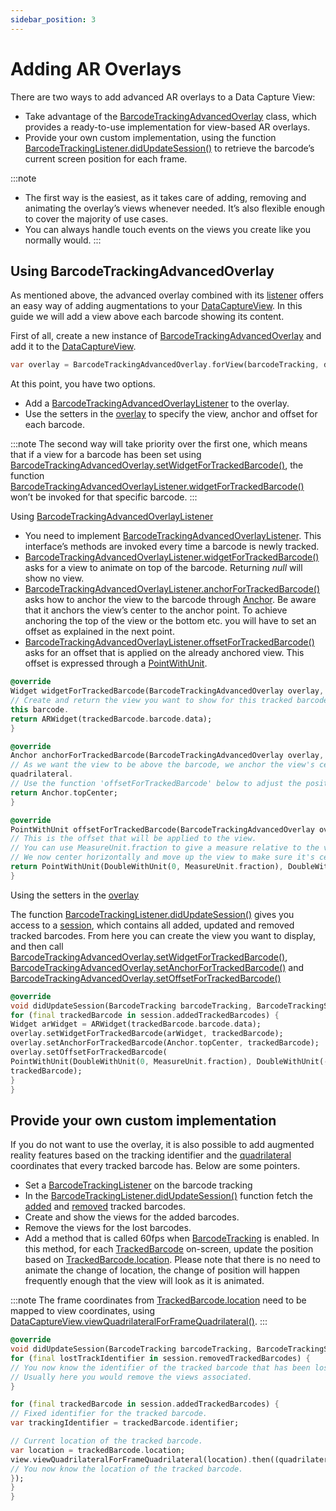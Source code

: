 ```yaml
---
sidebar_position: 3
---
```


# Adding AR Overlays

There are two ways to add advanced AR overlays to a Data Capture View:

- Take advantage of the [BarcodeTrackingAdvancedOverlay](barcode-capture/api/ui/barcode-tracking-advanced-overlay.html#class-scandit.datacapture.barcode.tracking.ui.BarcodeTrackingAdvancedOverlay) class, which provides a ready-to-use implementation for view-based AR overlays.
- Provide your own custom implementation, using the function [BarcodeTrackingListener.didUpdateSession()](barcode-capture/api/barcode-tracking-listener.html#method-scandit.datacapture.barcode.tracking.IBarcodeTrackingListener.OnSessionUpdated) to retrieve the barcode’s current screen position for each frame.

:::note

- The first way is the easiest, as it takes care of adding, removing and animating the overlay’s views whenever needed.
  It’s also flexible enough to cover the majority of use cases.
- You can always handle touch events on the views you create like you normally would.
  :::

## Using BarcodeTrackingAdvancedOverlay

As mentioned above, the advanced overlay combined with its [listener](barcode-capture/api/ui/barcode-tracking-advanced-overlay-listener.html#interface-scandit.datacapture.barcode.tracking.ui.IBarcodeTrackingAdvancedOverlayListener) offers an easy way of adding augmentations to your [DataCaptureView](core/api/ui/data-capture-view.html#class-scandit.datacapture.core.ui.DataCaptureView). In this guide we will add a view above each barcode showing its content.

First of all, create a new instance of [BarcodeTrackingAdvancedOverlay](barcode-capture/api/ui/barcode-tracking-advanced-overlay.html#class-scandit.datacapture.barcode.tracking.ui.BarcodeTrackingAdvancedOverlay) and add it to the [DataCaptureView](core/api/ui/data-capture-view.html#class-scandit.datacapture.core.ui.DataCaptureView).

```dart
var overlay = BarcodeTrackingAdvancedOverlay.forView(barcodeTracking, dataCaptureView);
```

At this point, you have two options.

- Add a [BarcodeTrackingAdvancedOverlayListener](barcode-capture/api/ui/barcode-tracking-advanced-overlay-listener.html#interface-scandit.datacapture.barcode.tracking.ui.IBarcodeTrackingAdvancedOverlayListener) to the overlay.
- Use the setters in the [overlay](barcode-capture/api/ui/barcode-tracking-advanced-overlay.html#class-scandit.datacapture.barcode.tracking.ui.BarcodeTrackingAdvancedOverlay) to specify the view, anchor and offset for each barcode.

:::note
The second way will take priority over the first one, which means that if a view for a barcode has been set using [BarcodeTrackingAdvancedOverlay.setWidgetForTrackedBarcode()](barcode-capture/api/ui/barcode-tracking-advanced-overlay.html#method-scandit.datacapture.barcode.tracking.ui.BarcodeTrackingAdvancedOverlay.SetViewForTrackedBarcode), the function [BarcodeTrackingAdvancedOverlayListener.widgetForTrackedBarcode()](barcode-capture/api/ui/barcode-tracking-advanced-overlay-listener.html#method-scandit.datacapture.barcode.tracking.ui.IBarcodeTrackingAdvancedOverlayListener.ViewForTrackedBarcode) won’t be invoked for that specific barcode.
:::

Using [BarcodeTrackingAdvancedOverlayListener](barcode-capture/api/ui/barcode-tracking-advanced-overlay-listener.html#interface-scandit.datacapture.barcode.tracking.ui.IBarcodeTrackingAdvancedOverlayListener)

- You need to implement [BarcodeTrackingAdvancedOverlayListener](barcode-capture/api/ui/barcode-tracking-advanced-overlay-listener.html#interface-scandit.datacapture.barcode.tracking.ui.IBarcodeTrackingAdvancedOverlayListener). This interface’s methods are invoked every time a barcode is newly tracked.
- [BarcodeTrackingAdvancedOverlayListener.widgetForTrackedBarcode()](barcode-capture/api/ui/barcode-tracking-advanced-overlay-listener.html#method-scandit.datacapture.barcode.tracking.ui.IBarcodeTrackingAdvancedOverlayListener.ViewForTrackedBarcode) asks for a view to animate on top of the barcode. Returning _null_ will show no view.
- [BarcodeTrackingAdvancedOverlayListener.anchorForTrackedBarcode()](barcode-capture/api/ui/barcode-tracking-advanced-overlay-listener.html#method-scandit.datacapture.barcode.tracking.ui.IBarcodeTrackingAdvancedOverlayListener.AnchorForTrackedBarcode) asks how to anchor the view to the barcode through [Anchor](core/api/anchor.html#enum-scandit.datacapture.core.Ancho). Be aware that it anchors the
  view’s center to the anchor point. To achieve anchoring the top of the view or the bottom etc. you will have to set an offset as explained in the next point.
- [BarcodeTrackingAdvancedOverlayListener.offsetForTrackedBarcode()](barcode-capture/api/ui/barcode-tracking-advanced-overlay-listener.html#method-scandit.datacapture.barcode.tracking.ui.IBarcodeTrackingAdvancedOverlayListener.OffsetForTrackedBarcode) asks for an offset that is applied on the already anchored view. This offset is expressed through a [PointWithUnit](core/api/common.html#struct-scandit.datacapture.core.PointWithUnit).

```dart
@override
Widget widgetForTrackedBarcode(BarcodeTrackingAdvancedOverlay overlay, TrackedBarcode trackedBarcode) {
// Create and return the view you want to show for this tracked barcode. You can also return null, to have no view for
this barcode.
return ARWidget(trackedBarcode.barcode.data);
}

@override
Anchor anchorForTrackedBarcode(BarcodeTrackingAdvancedOverlay overlay, TrackedBarcode trackedBarcode) {
// As we want the view to be above the barcode, we anchor the view's center to the top-center of the barcode
quadrilateral.
// Use the function 'offsetForTrackedBarcode' below to adjust the position of the view by providing an offset.
return Anchor.topCenter;
}

@override
PointWithUnit offsetForTrackedBarcode(BarcodeTrackingAdvancedOverlay overlay, TrackedBarcode trackedBarcode) {
// This is the offset that will be applied to the view.
// You can use MeasureUnit.fraction to give a measure relative to the view itself, the sdk will take care of transforming this into pixel size.
// We now center horizontally and move up the view to make sure it's centered and above the barcode quadrilateral by half of the view's height.
return PointWithUnit(DoubleWithUnit(0, MeasureUnit.fraction), DoubleWithUnit(-1, MeasureUnit.fraction));
}
```

Using the setters in the [overlay](barcode-capture/api/ui/barcode-tracking-advanced-overlay.html#class-scandit.datacapture.barcode.tracking.ui.BarcodeTrackingAdvancedOverlay)

The function [BarcodeTrackingListener.didUpdateSession()](barcode-capture/api/barcode-tracking-listener.html#method-scandit.datacapture.barcode.tracking.IBarcodeTrackingListener.OnSessionUpdated) gives you access to a
[session](barcode-capture/api/barcode-tracking-session.html#class-scandit.datacapture.barcode.tracking.BarcodeTrackingSession), which contains all added, updated and removed tracked barcodes. From here you can create the view you want to display, and then call [BarcodeTrackingAdvancedOverlay.setWidgetForTrackedBarcode()](barcode-capture/api/ui/barcode-tracking-advanced-overlay.html#method-scandit.datacapture.barcode.tracking.ui.BarcodeTrackingAdvancedOverlay.SetViewForTrackedBarcode), [BarcodeTrackingAdvancedOverlay.setAnchorForTrackedBarcode()](barcode-capture/api/ui/barcode-tracking-advanced-overlay.html#method-scandit.datacapture.barcode.tracking.ui.BarcodeTrackingAdvancedOverlay.SetAnchorForTrackedBarcode) and [BarcodeTrackingAdvancedOverlay.setOffsetForTrackedBarcode()](barcode-capture/api/ui/barcode-tracking-advanced-overlay.html#method-scandit.datacapture.barcode.tracking.ui.BarcodeTrackingAdvancedOverlay.SetOffsetForTrackedBarcode)

```dart
@override
void didUpdateSession(BarcodeTracking barcodeTracking, BarcodeTrackingSession session) {
for (final trackedBarcode in session.addedTrackedBarcodes) {
Widget arWidget = ARWidget(trackedBarcode.barcode.data);
overlay.setWidgetForTrackedBarcode(arWidget, trackedBarcode);
overlay.setAnchorForTrackedBarcode(Anchor.topCenter, trackedBarcode);
overlay.setOffsetForTrackedBarcode(
PointWithUnit(DoubleWithUnit(0, MeasureUnit.fraction), DoubleWithUnit(-1, MeasureUnit.fraction)),
trackedBarcode);
}
}
```

## Provide your own custom implementation

If you do not want to use the overlay, it is also possible to add augmented reality features based on the tracking identifier and the [quadrilateral](core/api/common.html#struct-scandit.datacapture.core.Quadrilateral) coordinates that every tracked barcode has. Below are some pointers.

- Set a [BarcodeTrackingListener](barcode-capture/api/barcode-tracking-listener.html#interface-scandit.datacapture.barcode.tracking.IBarcodeTrackingListener) on the barcode tracking
- In the [BarcodeTrackingListener.didUpdateSession()](barcode-capture/api/barcode-tracking-listener.html#method-scandit.datacapture.barcode.tracking.IBarcodeTrackingListener.OnSessionUpdated) function fetch the [added](barcode-capture/api/barcode-tracking-session.html#property-scandit.datacapture.barcode.tracking.BarcodeTrackingSession.AddedTrackedBarcodes) and [removed](barcode-capture/api/barcode-tracking-session.html#property-scandit.datacapture.barcode.tracking.BarcodeTrackingSession.RemovedTrackedBarcodes) tracked barcodes.
- Create and show the views for the added barcodes.
- Remove the views for the lost barcodes.
- Add a method that is called 60fps when [BarcodeTracking](barcode-capture/api/barcode-tracking.html#class-scandit.datacapture.barcode.tracking.BarcodeTracking) is enabled. In this method, for each [TrackedBarcode](barcode-capture/api/tracked-barcode.html#class-scandit.datacapture.barcode.tracking.TrackedBarcode) on-screen, update the position based on
  [TrackedBarcode.location](barcode-capture/api/tracked-barcode.html#property-scandit.datacapture.barcode.tracking.TrackedBarcode.Location). Please note that there is no need to animate the change of location, the change of position will happen frequently enough that the view will look as it is animated.

:::note
The frame coordinates from [TrackedBarcode.location](barcode-capture/api/tracked-barcode.html#property-scandit.datacapture.barcode.tracking.TrackedBarcode.Location) need to be mapped to view coordinates, using [DataCaptureView.viewQuadrilateralForFrameQuadrilateral()](core/api/ui/data-capture-view.html#method-scandit.datacapture.core.ui.DataCaptureView.MapFrameQuadrilateralToView).
:::

```dart
@override
void didUpdateSession(BarcodeTracking barcodeTracking, BarcodeTrackingSession session) {
for (final lostTrackIdentifier in session.removedTrackedBarcodes) {
// You now know the identifier of the tracked barcode that has been lost.
// Usually here you would remove the views associated.
}

for (final trackedBarcode in session.addedTrackedBarcodes) {
// Fixed identifier for the tracked barcode.
var trackingIdentifier = trackedBarcode.identifier;

// Current location of the tracked barcode.
var location = trackedBarcode.location;
view.viewQuadrilateralForFrameQuadrilateral(location).then((quadrilateral) => {
// You now know the location of the tracked barcode.
});
}
}
```
